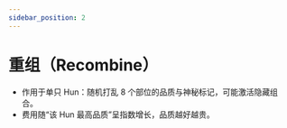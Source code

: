 ```yaml
---
sidebar_position: 2
---
```


# 重组（Recombine）

* 作用于单只 Hun：随机打乱 8 个部位的品质与神秘标记，可能激活隐藏组合。
* 费用随“该 Hun 最高品质”呈指数增长，品质越好越贵。
